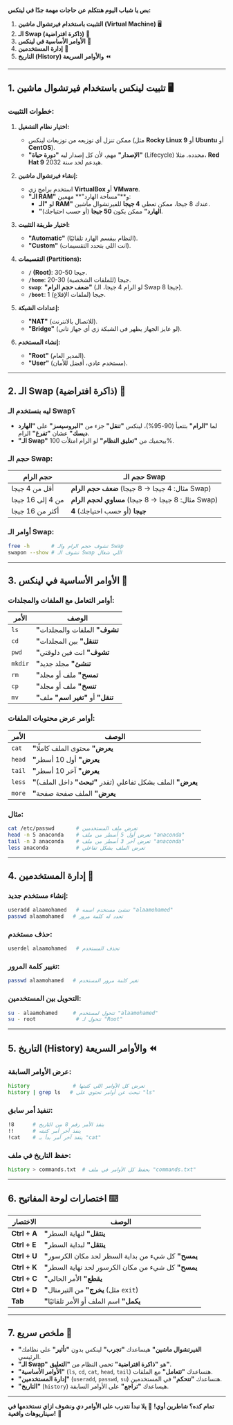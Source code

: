 **بص يا شباب اليوم هنتكلم عن حاجات مهمة جدًا في لينكس:**
1. **التثبيت باستخدام فيرتشوال ماشين (Virtual Machine)** 🖥️
2. **الـ Swap (ذاكرة افتراضية)** 🔄
3. **الأوامر الأساسية في لينكس** 🐧
4. **إدارة المستخدمين** 👤
5. **التاريخ (History) والأوامر السريعة** ⏪

---

## **1. تثبيت لينكس باستخدام فيرتشوال ماشين** 🖥️

### **خطوات التثبيت:**
1. **اختيار نظام التشغيل:**
   - ممكن تنزل أي توزيعه من توزيعات لينكس (مثل **Rocky Linux 9** أو **Ubuntu** أو **CentOS**).
   - **"الإصدار"** مهم، لأن كل إصدار ليه **"دورة حياة"** (Lifecycle) محدده. مثلا، **Red Hat 9** هيدعم لحد سنة 2032.

2. **إنشاء فيرتشوال ماشين:**
   - استخدم برامج زي **VirtualBox** أو **VMware**.
   - **"الـ RAM"** و**"مساحة الهارد"** مهمين:
     - لو **"الـ RAM"** عندك 8 جيجا، ممكن تعطي **4 جيجا** للفيرتشوال ماشين.
     - **"الهارد"** ممكن يكون **50 جيجا** (أو حسب احتياجك).

3. **اختيار طريقة التثبيت:**
   - **"Automatic"** (النظام بيقسم الهارد تلقائيًا).
   - **"Custom"** (انت اللي بتحدد التقسيمات).

4. **التقسيمات (Partitions):**
   - **`/` (Root)**: 30-50 جيجا.
   - **`/home`**: 20-30 جيجا (للملفات الشخصية).
   - **`swap`**: **"ضعف حجم الرام"** (لو الرام 4 جيجا، الـ Swap 8 جيجا).
   - **`/boot`**: 1 جيجا (لملفات الإقلاع).

5. **إعدادات الشبكة:**
   - **"NAT"** (للاتصال بالانترنت).
   - **"Bridge"** (لو عايز الجهاز يظهر في الشبكة زي أي جهاز تاني).

6. **إنشاء المستخدم:**
   - **"Root"** (المدير العام).
   - **"User"** (مستخدم عادي، أفضل للأمان).

---

## **2. الـ Swap (ذاكرة افتراضية)** 🔄

### **ليه بنستخدم الـ Swap؟**
- لما **"الرام"** بتتعبأ (90-95%)، لينكس **"تنقل"** جزء من **"البروسيسز"** على **"الهارد ديسك"** عشان **"تفرغ"** الرام.
- **"الـ Swap"** بيحميك من **"تعليق النظام"** لو الرام امتلأت 100%.

### **حجم الـ Swap:**
| حجم الرام | حجم الـ Swap |
|-----------|-------------|
| أقل من 4 جيجا | **ضعف حجم الرام** (مثال: 4 جيجا → 8 جيجا Swap) |
| من 4 إلى 16 جيجا | **مساوي لحجم الرام** (مثال: 8 جيجا → 8 جيجا Swap) |
| أكثر من 16 جيجا | **4 جيجا** (أو حسب احتياجك) |

### **أوامر الـ Swap:**
```bash
free -h       # تشوف حجم الرام والـ Swap
swapon --show # تشوف الـ Swap اللي شغال
```

---

## **3. الأوامر الأساسية في لينكس** 🐧

### **أوامر التعامل مع الملفات والمجلدات:**
| الأمر | الوصف |
|-------|-------|
| `ls` | **"تشوف"** الملفات والمجلدات |
| `cd` | **"تتنقل"** بين المجلدات |
| `pwd` | **"تشوف"** انت فين دلوقتي |
| `mkdir` | **"تنشئ"** مجلد جديد |
| `rm` | **"تمسح"** ملف أو مجلد |
| `cp` | **"تنسخ"** ملف أو مجلد |
| `mv` | **"تنقل"** أو **"تغير اسم"** ملف |

### **أوامر عرض محتويات الملفات:**
| الأمر | الوصف |
|-------|-------|
| `cat` | **"يعرض"** محتوى الملف كاملًا |
| `head` | **"يعرض"** أول 10 أسطر |
| `tail` | **"يعرض"** آخر 10 أسطر |
| `less` | **"يعرض"** الملف بشكل تفاعلي (تقدر **"تبحث"** داخل الملف) |
| `more` | **"يعرض"** الملف صفحة صفحة |

### **مثال:**
```bash
cat /etc/passwd       # تعرض ملف المستخدمين
head -n 5 anaconda    # تعرض أول 5 أسطر من ملف "anaconda"
tail -n 3 anaconda    # تعرض آخر 3 أسطر من ملف "anaconda"
less anaconda         # تعرض الملف بشكل تفاعلي
```

---

## **4. إدارة المستخدمين** 👤

### **إنشاء مستخدم جديد:**
```bash
useradd alaamohamed   # تنشئ مستخدم اسمه "alaamohamed"
passwd alaamohamed   # تحدد له كلمة مرور
```

### **حذف مستخدم:**
```bash
userdel alaamohamed   # تحذف المستخدم
```

### **تغيير كلمة المرور:**
```bash
passwd alaamohamed   # تغير كلمة مرور المستخدم
```

### **التحويل بين المستخدمين:**
```bash
su - alaamohamed     # تتحول لمستخدم "alaamohamed"
su - root             # تتحول لـ "Root"
```

---

## **5. التاريخ (History) والأوامر السريعة** ⏪

### **عرض الأوامر السابقة:**
```bash
history              # تعرض كل الأوامر اللي كتبتها
history | grep ls   # تبحث عن أوامر تحتوي على "ls"
```

### **تنفيذ أمر سابق:**
```bash
!8      # ينفذ الأمر رقم 8 من التاريخ
!!      # ينفذ آخر أمر كتبته
!cat    # ينفذ آخر أمر بدأ بـ "cat"
```

### **حفظ التاريخ في ملف:**
```bash
history > commands.txt  # يحفظ كل الأوامر في ملف "commands.txt"
```

---

## **6. اختصارات لوحة المفاتيح** ⌨️

| الاختصار | الوصف |
|----------|-------|
| **Ctrl + A** | **"ينتقل"** لنهاية السطر |
| **Ctrl + E** | **"ينتقل"** لبداية السطر |
| **Ctrl + U** | **"يمسح"** كل شيء من بداية السطر لحد مكان الكرسور |
| **Ctrl + K** | **"يمسح"** كل شيء من مكان الكرسور لحد نهاية السطر |
| **Ctrl + C** | **"يقطع"** الأمر الحالي |
| **Ctrl + D** | **"يخرج"** من التيرمنال (مثل `exit`) |
| **Tab** | **"يكمل"** اسم الملف أو الأمر تلقائيًا |

---

## **7. ملخص سريع 📝**
- **"الفيرتشوال ماشين"** هيساعدك **"تجرب"** لينكس بدون **"تأثير"** على نظامك الرئيسي.
- **"الـ Swap"** هو **"ذاكرة افتراضية"** تحمي النظام من **"التعليق"**.
- **"الأوامر الأساسية"** (`ls`, `cd`, `cat`, `head`, `tail`) هتساعدك **"تتعامل"** مع الملفات.
- **"إدارة المستخدمين"** (`useradd`, `passwd`, `su`) هتساعدك **"تتحكم"** في المستخدمين.
- **"التاريخ"** (`history`) هيساعدك **"تراجع"** على الأوامر السابقة.

---
**تمام كده؟ شاطرين أوي!** 💪
**يلا نبدأ نتدرب على الأوامر دي ونشوف ازاي نستخدمها في سيناريوهات واقعية!** 🎉
